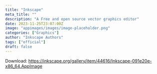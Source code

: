 ```yaml
---
title: "Inkscape"
meta_title: ""
description: "A Free and open source vector graphics editor"
date: 2023-11-25T23:07:00Z
image: "appimages/images/image-placeholder.png"
categories: ["Graphics"]
author: "Inkscape Authors"
tags: ["official"]
draft: false
---
```


Download: https://inkscape.org/gallery/item/44616/Inkscape-091e20e-x86_64.AppImage
